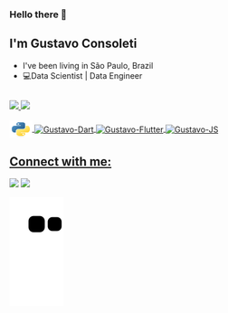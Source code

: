### Hello there 👋

## I'm Gustavo Consoleti 
- I've been living in São Paulo, Brazil 
- 💻Data Scientist | Data Engineer
##
<div>
  <a href="https://github.com/Gustavo-CRS">
  <img height="180em" src="https://github-readme-stats.vercel.app/api?username=Gustavo-CRS&show_icons=true&theme=aura&include_all_commits=true&count_private=true"/>
  <img height="180em" src="https://github-readme-stats.vercel.app/api/top-langs/?username=Gustavo-CRS&layout=compact&langs_count=7&theme=aura"/>
</div>
  
  
<div style="display: inline_block"><br>
  <img align="center" alt="Gustavo-Python" height="30" width="40" src="https://raw.githubusercontent.com/devicons/devicon/master/icons/python/python-original.svg">
  <img align="center" alt="Gustavo-Dart" height="30" width="40" src="https://cdn.jsdelivr.net/gh/devicons/devicon/icons/dart/dart-original.svg" />
  <img align="center" alt="Gustavo-Flutter" height="30" width="40" src="https://cdn.jsdelivr.net/gh/devicons/devicon/icons/flutter/flutter-original.svg" />
  <img align="center" alt="Gustavo-JS" height="30" width="40" src="https://cdn.jsdelivr.net/gh/devicons/devicon/icons/javascript/javascript-original.svg" /> 
  
</div>


## Connect with me:
<div> 
  <a href = "mailto:gustavo.consoleti@gmail.com"><img src="https://img.shields.io/badge/-Gmail-%23333?style=for-the-badge&logo=gmail&logoColor=white" target="_blank"></a>
  <a href="https://www.linkedin.com/in/gustavo-consoleti-9710071b5/" target="_blank"><img src="https://img.shields.io/badge/-LinkedIn-%230077B5?style=for-the-badge&logo=linkedin&logoColor=white" target="_blank"></a> 
 
  ![Snake animation](https://github.com/Gustavo-CRS/Gustavo-CRS/blob/output/github-contribution-grid-snake.svg)
 
</div>

